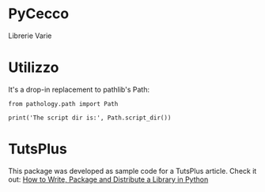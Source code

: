 # PyCecco

Librerie Varie

# Utilizzo

It's a drop-in replacement to pathlib's Path:

```
from pathology.path import Path

print('The script dir is:', Path.script_dir())

```

# TutsPlus

This package was developed as sample code for a TutsPlus article. Check it out:
[How to Write, Package and Distribute a Library in Python](http://code.tutsplus.com/tutorials/how-to-write-package-and-distribute-a-library-in-python--cms-28693)
